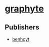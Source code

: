 # [graphyte](https://pypi.org/project/graphyte)



## Publishers
- [benhoyt](https://pypi.org/user/benhoyt)

